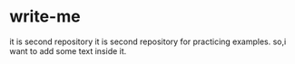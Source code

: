 # write-me
it is second repository
it is second repository for practicing examples.
so,i want to add some text inside it.
